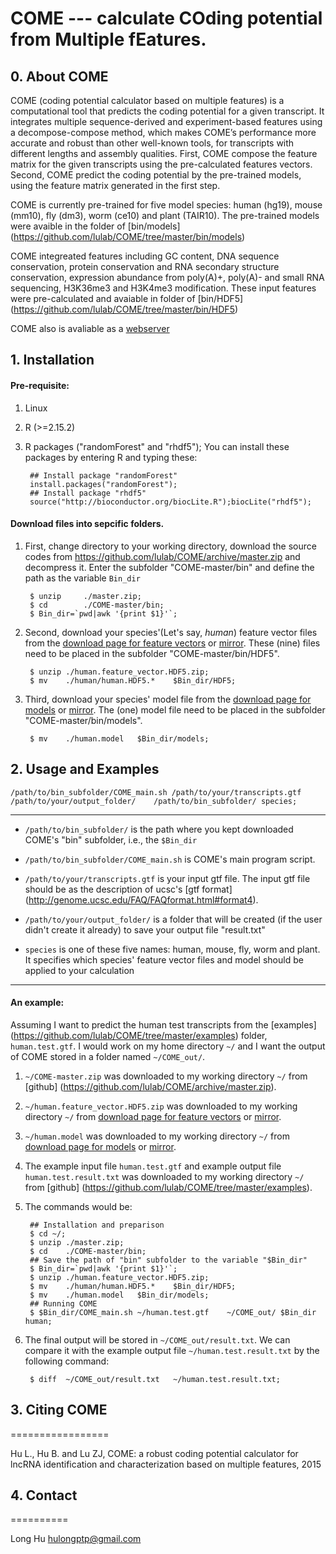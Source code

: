 # COME --- calculate COding potential from Multiple fEatures.

## 0. About COME

COME (coding potential calculator based on multiple features) is a computational tool that predicts the coding potential for a given transcript. It integrates multiple sequence-derived and experiment-based features using a decompose-compose method, which makes COME’s performance more accurate and robust than other well-known tools, for transcripts with different lengths and assembly qualities. First, COME compose the feature matrix for the given transcripts using the pre-calculated features vectors. Second, COME predict the coding potential by the pre-trained models, using the feature matrix generated in the first step.

COME is currently pre-trained for five model species: human (hg19), mouse (mm10), fly (dm3), worm (ce10) and plant (TAIR10). The pre-trained models were avaible in the folder of [bin/models] (https://github.com/lulab/COME/tree/master/bin/models)

COME integreated features including GC content, DNA sequence conservation, protein conservation and RNA secondary structure conservation, expression abundance from poly(A)+, poly(A)- and small RNA sequencing, H3K36me3 and H3K4me3 modification. These input features were pre-calculated and avaiable in folder of [bin/HDF5] (https://github.com/lulab/COME/tree/master/bin/HDF5)


COME also is avaliable as a [webserver](http://RNAfinder.ncrnalab.org/COME)  

## 1. Installation
####	Pre-requisite:
1. Linux
2. R (>=2.15.2)
3. R packages ("randomForest" and "rhdf5"); You can install these packages by entering R and typing these:

		## Install package "randomForest"
		install.packages("randomForest"); 
		## Install package "rhdf5"
		source("http://bioconductor.org/biocLite.R");biocLite("rhdf5");


####	Download files into sepcific folders.   
1. First, change directory to your working directory, download the source codes from https://github.com/lulab/COME/archive/master.zip and decompress it. Enter the subfolder "COME-master/bin" and define the path as the variable `Bin_dir`

		$ unzip		./master.zip;
		$ cd 		./COME-master/bin;
		$ Bin_dir=`pwd|awk '{print $1}'`;

2. Second, download your species'(Let's say, _human_) feature vector files from the [download page for feature vectors](https://onedrive.live.com/redir?resid=AFBF18A0971099A!51586&authkey=!AJaFH5EENUp0FVI&ithint=folder%2czip) or [mirror](http://pan.baidu.com/s/1pJRd5P5). These (nine) files need to be placed in the subfolder "COME-master/bin/HDF5".

		$ unzip	./human.feature_vector.HDF5.zip;
		$ mv	./human/human.HDF5.*	$Bin_dir/HDF5;
	
3. Third, download your species' model file from the [download page for models](https://onedrive.live.com/redir?resid=AFBF18A0971099A!51594&authkey=!AJf5-cl93Z-4nJs&ithint=folder%2cmodel) or [mirror](http://pan.baidu.com/s/1dEs2pjV). The (one) model file need to be placed in the subfolder "COME-master/bin/models".

		$ mv	./human.model	$Bin_dir/models;


## 2. Usage and Examples

	/path/to/bin_subfolder/COME_main.sh /path/to/your/transcripts.gtf	/path/to/your/output_folder/	/path/to/bin_subfolder/	species;
  
_____
* `/path/to/bin_subfolder/` is the path where you kept downloaded COME's "bin" subfolder, i.e., the `$Bin_dir`

* `/path/to/bin_subfolder/COME_main.sh` is COME's main program script.

* `/path/to/your/transcripts.gtf` is your input gtf file. The input gtf file should be as the description of ucsc's [gtf format] (http://genome.ucsc.edu/FAQ/FAQformat.html#format4).    

* `/path/to/your/output_folder/` is a folder that will be created (if the user didn't create it already) to save your output file "result.txt"

* `species` is one of these five names: human, mouse, fly, worm and plant. It specifies which species' feature vector files and model should be applied to your calculation

______  

#### An example:

Assuming I want to predict the human test transcripts from the [examples] (https://github.com/lulab/COME/tree/master/examples) folder, `human.test.gtf`. I would work on my home directory `~/` and I want the output of COME stored in a folder named `~/COME_out/`.

1. `~/COME-master.zip` was downloaded to my working directory `~/` from [github] (https://github.com/lulab/COME/archive/master.zip).
2. `~/human.feature_vector.HDF5.zip` was downloaded to my working directory `~/` from [download page for feature vectors](https://onedrive.live.com/redir?resid=AFBF18A0971099A!51586&authkey=!AJaFH5EENUp0FVI&ithint=folder%2czip) or [mirror](http://pan.baidu.com/s/1pJRd5P5).
3. `~/human.model` was downloaded to my working directory `~/` from [download page for models](https://onedrive.live.com/redir?resid=AFBF18A0971099A!51594&authkey=!AJf5-cl93Z-4nJs&ithint=folder%2cmodel) or [mirror](http://pan.baidu.com/s/1dEs2pjV). 
4. The example input file `human.test.gtf` and example output file `human.test.result.txt` was downloaded to my working directory `~/` from [github] (https://github.com/lulab/COME/tree/master/examples).
5. The commands would be: 

		## Installation and preparison
		$ cd ~/;		
		$ unzip	./master.zip;
		$ cd 	./COME-master/bin;
		## Save the path of "bin" subfolder to the variable "$Bin_dir"
		$ Bin_dir=`pwd|awk '{print $1}'`;
		$ unzip	./human.feature_vector.HDF5.zip;
		$ mv	./human/human.HDF5.*	$Bin_dir/HDF5;
		$ mv	./human.model	$Bin_dir/models;
		## Running COME
		$ $Bin_dir/COME_main.sh ~/human.test.gtf	~/COME_out/	$Bin_dir	human;

6. The final output will be stored in `~/COME_out/result.txt`. We can compare it with the example output file `~/human.test.result.txt` by the following command:

		$ diff	~/COME_out/result.txt	~/human.test.result.txt;


## 3. Citing COME
=================

Hu L., Hu B. and Lu ZJ,  COME: a robust coding potential calculator for lncRNA identification and characterization based on multiple features,   2015


## 4. Contact
==========

Long Hu <hulongptp@gmail.com>
